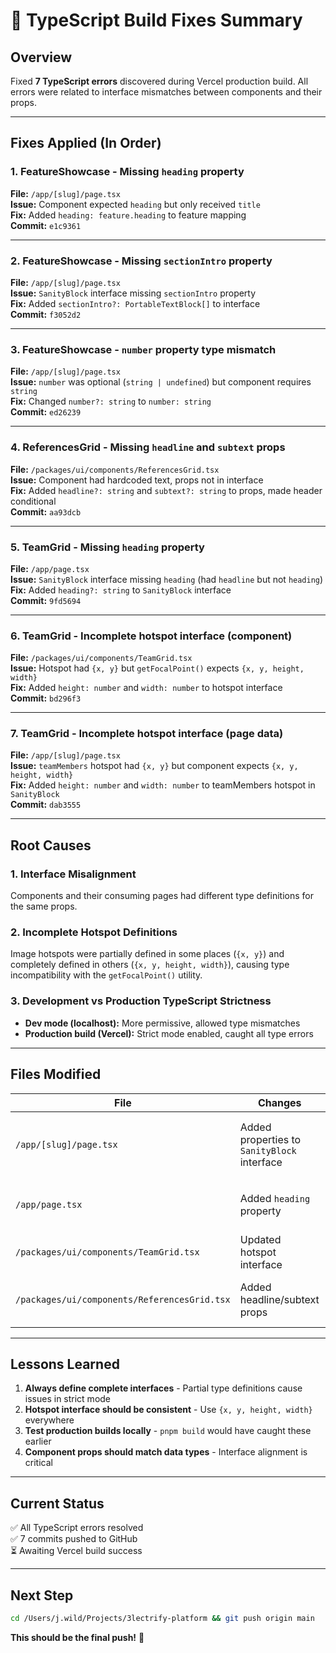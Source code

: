 # 🔧 TypeScript Build Fixes Summary

## Overview
Fixed **7 TypeScript errors** discovered during Vercel production build. All errors were related to interface mismatches between components and their props.

---

## Fixes Applied (In Order)

### 1. FeatureShowcase - Missing `heading` property
**File:** `/app/[slug]/page.tsx`  
**Issue:** Component expected `heading` but only received `title`  
**Fix:** Added `heading: feature.heading` to feature mapping  
**Commit:** `e1c9361`

---

### 2. FeatureShowcase - Missing `sectionIntro` property
**File:** `/app/[slug]/page.tsx`  
**Issue:** `SanityBlock` interface missing `sectionIntro` property  
**Fix:** Added `sectionIntro?: PortableTextBlock[]` to interface  
**Commit:** `f3052d2`

---

### 3. FeatureShowcase - `number` property type mismatch
**File:** `/app/[slug]/page.tsx`  
**Issue:** `number` was optional (`string | undefined`) but component requires `string`  
**Fix:** Changed `number?: string` to `number: string`  
**Commit:** `ed26239`

---

### 4. ReferencesGrid - Missing `headline` and `subtext` props
**File:** `/packages/ui/components/ReferencesGrid.tsx`  
**Issue:** Component had hardcoded text, props not in interface  
**Fix:** Added `headline?: string` and `subtext?: string` to props, made header conditional  
**Commit:** `aa93dcb`

---

### 5. TeamGrid - Missing `heading` property
**File:** `/app/page.tsx`  
**Issue:** `SanityBlock` interface missing `heading` (had `headline` but not `heading`)  
**Fix:** Added `heading?: string` to `SanityBlock` interface  
**Commit:** `9fd5694`

---

### 6. TeamGrid - Incomplete hotspot interface (component)
**File:** `/packages/ui/components/TeamGrid.tsx`  
**Issue:** Hotspot had `{x, y}` but `getFocalPoint()` expects `{x, y, height, width}`  
**Fix:** Added `height: number` and `width: number` to hotspot interface  
**Commit:** `bd296f3`

---

### 7. TeamGrid - Incomplete hotspot interface (page data)
**File:** `/app/[slug]/page.tsx`  
**Issue:** `teamMembers` hotspot had `{x, y}` but component expects `{x, y, height, width}`  
**Fix:** Added `height: number` and `width: number` to teamMembers hotspot in `SanityBlock`  
**Commit:** `dab3555`

---

## Root Causes

### 1. **Interface Misalignment**
Components and their consuming pages had different type definitions for the same props.

### 2. **Incomplete Hotspot Definitions**
Image hotspots were partially defined in some places (`{x, y}`) and completely defined in others (`{x, y, height, width}`), causing type incompatibility with the `getFocalPoint()` utility.

### 3. **Development vs Production TypeScript Strictness**
- **Dev mode (localhost):** More permissive, allowed type mismatches
- **Production build (Vercel):** Strict mode enabled, caught all type errors

---

## Files Modified

| File | Changes | Purpose |
|------|---------|---------|
| `/app/[slug]/page.tsx` | Added properties to `SanityBlock` interface | Type definitions for dynamic pages |
| `/app/page.tsx` | Added `heading` property | Type definitions for home page |
| `/packages/ui/components/TeamGrid.tsx` | Updated hotspot interface | Complete focal point support |
| `/packages/ui/components/ReferencesGrid.tsx` | Added headline/subtext props | Made component more flexible |

---

## Lessons Learned

1. **Always define complete interfaces** - Partial type definitions cause issues in strict mode
2. **Hotspot interface should be consistent** - Use `{x, y, height, width}` everywhere
3. **Test production builds locally** - `pnpm build` would have caught these earlier
4. **Component props should match data types** - Interface alignment is critical

---

## Current Status

✅ All TypeScript errors resolved  
✅ 7 commits pushed to GitHub  
⏳ Awaiting Vercel build success  

---

## Next Step

```bash
cd /Users/j.wild/Projects/3lectrify-platform && git push origin main
```

**This should be the final push!** 🚀

